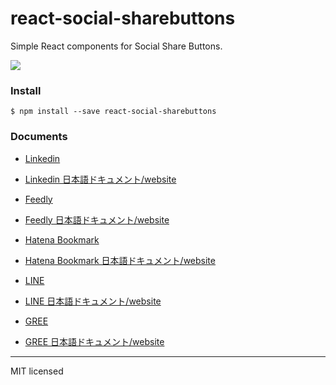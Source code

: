 # react-social-sharebuttons

Simple React components for Social Share Buttons.

![](http://i.imgur.com/w15n9gA.png)

### Install
```
$ npm install --save react-social-sharebuttons
```

### Documents

- [Linkedin](https://github.com/uraway/react-social-sharebuttons/blob/master/documents/react-Linkedin-button.md)
- [Linkedin 日本語ドキュメント/website](http://uraway.hatenablog.com/entry/2016/02/08/000000)

- [Feedly](https://github.com/uraway/react-social-sharebuttons/blob/master/documents/react-feedly-button.md)
- [Feedly 日本語ドキュメント/website](http://uraway.hatenablog.com/entry/2016/02/06/000000)

- [Hatena Bookmark](https://github.com/uraway/react-social-sharebuttons/blob/master/documents/react-hatenabookmark-button.md)
- [Hatena Bookmark 日本語ドキュメント/website](http://uraway.hatenablog.com/entry/2016/02/05/000000)

- [LINE](https://github.com/uraway/react-social-sharebuttons/blob/master/documents/react-line-button.md)
- [LINE 日本語ドキュメント/website](http://uraway.hatenablog.com/entry/2016/02/04/000000)

- [GREE](https://github.com/uraway/react-social-sharebuttons/blob/master/documents/react-gree-button.md)
- [GREE 日本語ドキュメント/website](http://uraway.hatenablog.com/entry/2016/02/07/000000)

-----
MIT licensed
